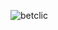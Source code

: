 ![betclic](https://media.licdn.com/dms/image/D4E22AQFzRNqcuE3wmw/feedshare-shrink_2048_1536/0/1712656808697?e=1715817600&v=beta&t=B1q9FTQEeaWR8BhY6H--9YFNYXUKq7KMgOkX24Jq78c)
